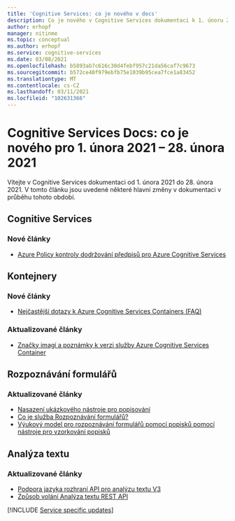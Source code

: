 ```yaml
---
title: 'Cognitive Services: co je nového v docs'
description: Co je nového v Cognitive Services dokumentaci k 1. únoru 2020 – 28. února 2020.
author: erhopf
manager: nitinme
ms.topic: conceptual
ms.author: erhopf
ms.service: cognitive-services
ms.date: 03/08/2021
ms.openlocfilehash: b5893ab7c616c30d4febf957c21da56caf7c9673
ms.sourcegitcommit: b572ce40f979ebfb75e1039b95cea7fce1a83452
ms.translationtype: MT
ms.contentlocale: cs-CZ
ms.lasthandoff: 03/11/2021
ms.locfileid: "102631366"
---
```

# <a name="cognitive-services-docs-whats-new-for-february-1-2021---february-28-2021"></a>Cognitive Services Docs: co je nového pro 1. února 2021 – 28. února 2021

Vítejte v Cognitive Services dokumentaci od 1. února 2021 do 28. února 2021. V tomto článku jsou uvedené některé hlavní změny v dokumentaci v průběhu tohoto období.

## <a name="cognitive-services"></a>Cognitive Services

### <a name="new-articles"></a>Nové články

- [Azure Policy kontroly dodržování předpisů pro Azure Cognitive Services](security-controls-policy.md)

## <a name="containers"></a>Kontejnery

### <a name="new-articles"></a>Nové články

- [Nejčastější dotazy k Azure Cognitive Services Containers (FAQ)](/azure/cognitive-services/containers/container-faq)

### <a name="updated-articles"></a>Aktualizované články

- [Značky imagí a poznámky k verzi služby Azure Cognitive Services Container](/azure/cognitive-services/containers/container-image-tags)

## <a name="form-recognizer"></a>Rozpoznávání formulářů

### <a name="updated-articles"></a>Aktualizované články

- [Nasazení ukázkového nástroje pro popisování](/azure/cognitive-services/form-recognizer/deploy-label-tool)
- [Co je služba Rozpoznávání formulářů?](/azure/cognitive-services/form-recognizer/overview)
- [Výukový model pro rozpoznávání formulářů pomocí popisků pomocí nástroje pro vzorkování popisků](/azure/cognitive-services/form-recognizer/quickstarts/label-tool)

## <a name="text-analytics"></a>Analýza textu

### <a name="updated-articles"></a>Aktualizované články

- [Podpora jazyka rozhraní API pro analýzu textu V3](/azure/cognitive-services/text-analytics/language-support)
- [Způsob volání Analýza textu REST API](/azure/cognitive-services/text-analytics/how-tos/text-analytics-how-to-call-api)

[!INCLUDE [Service specific updates](./includes/service-specific-updates.md)]